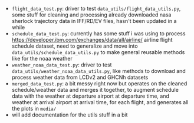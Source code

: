 - `flight_data_test.py`: driver to test `data_utils/flight_data_utils.py`, some stuff for cleaning and processing already downloaded nasa sherlock trajectory data in IFF/RD/EV files, hasn't been updated in a while
- `schedule_data_test.py`: currently has some stuff i was using to process https://developer.ibm.com/exchanges/data/all/airline/ airline flight schedule dataset, need to generalize and move into `data_utils/schedule_data_utils.py` to make general reusable methods like for the noaa weather
- `weather_noaa_data_test.py`: driver to test `data_utils/weather_noaa_data_utils.py`, like methods to download and process weather data from LCDv2 and GHCNh datasets
- `merged_data_test.py`: a bit messy right now but operates on the cleaned schedule/weather data and merges it together, to augment schedule data with the weather at departure airport at departure time, and weather at arrival airport at arrival time, for each flight, and generates all the plots in `media/`
- will add documentation for the utils stuff in a bit
